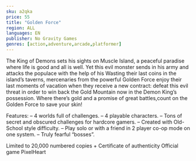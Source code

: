 ```yaml
---
sku: a2qka
price: 55
title: "Golden Force"
region: ALL
languages: EN
publisher: No Gravity Games
genres: [action,adventure,arcade,platformer]
---
```

 The King of Demons sets his sights on Muscle Island, a peaceful paradise where life is good and all is well. Yet this evil monster sends in his army and attacks the populace with the help of his Wasting their last coins in the island’s taverns, mercenaries from the powerful Golden Force enjoy their last moments of vacation when they receive a new contract: defeat this evil threat in order to win back the Gold Mountain now in the Demon King’s possession.
Where there’s gold and a promise of great battles,count on the Golden Force to save your skin!

Features:
– 4 worlds full of challenges.
– 4 playable characters.
– Tons of secret and obscured challenges for hardcore gamers.
– Created with Old-School style difficulty.
– Play solo or with a friend in 2 player co-op mode on one system.
– Truly fearful “bosses”.

Limited to 20,000 numbered copies + Certificate of authenticity Official game PixelHeart